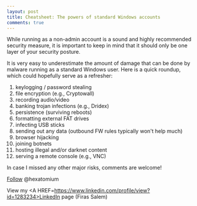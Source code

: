 ```yaml
---
layout: post
title: Cheatsheet: The powers of standard Windows accounts
comments: true
---
```


While running as a non-admin account is a sound and highly recommended security measure,
it is important to keep in mind that it should only be one layer of your security posture. 

It is very easy to underestimate the amount of damage that can be done by malware running as a standard Windows user.
Here is a quick roundup, which could hopefully serve as a refresher:

  1.   keylogging / password stealing 
  2.   file encryption (e.g., Cryptowall)
  3.   recording audio/video
  4.   banking trojan infections (e.g., Dridex) 
  5.   persistence (surviving reboots)
  6.   formatting external FAT drives  
  7.   infecting USB sticks 
  8.   sending out any data  (outbound FW rules typically won't help much)
  9.   browser hijacking 
  10.  joining botnets
  11.  hosting illegal and/or darknet content  
  12.  serving a remote console (e.g., VNC)

In case I missed any other major risks, comments are welcome!

<A href=https://twitter.com/hexatomium>Follow</A> @hexatomium

View my <A HREF=https://www.linkedin.com/profile/view?id=1283234>LinkedIn</A> page (Firas Salem)
